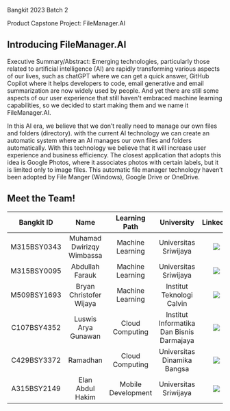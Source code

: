 Bangkit 2023 Batch 2

Product Capstone Project: FileManager.AI

## Introducing FileManager.AI

Executive Summary/Abstract:
Emerging technologies, particularly those related to artificial intelligence (AI) are rapidly transforming various aspects of our lives, such as chatGPT where we can get a quick answer, GitHub Copilot where it helps developers to code, email generative and email summarization are now widely used by people. And yet there are still some aspects of our user experience that still haven't embraced machine learning capabilities, so we decided to start making them and we name it FileManager.AI.

In this AI era, we believe that we don’t really need to manage our own files and folders (directory). with the current AI technology we can create an automatic system where an AI manages our own files and folders automatically. With this technology we believe that it will increase user experience and business efficiency. The closest application that adopts this idea is Google Photos, where it associates photos with certain labels, but it is limited only to image files. This automatic file manager technology haven’t been adopted by File Manger (Windows), Google Drive or OneDrive.

## Meet the Team!

|  Bangkit ID |            Name           |    Learning Path   |                 University                | LinkedIn |
|:-----------:|:-------------------------:|:------------------:|:-----------------------------------------:|:--------:|
| M315BSY0343 | Muhamad Dwirizqy Wimbassa | Machine Learning   | Universitas Sriwijaya                     |<a href="https://www.linkedin.com/in/thenameisk/"> <img src="https://img.shields.io/badge/LinkedIn-0077B5?style=for-the-badge&logo=linkedin&logoColor=white" /> </a> |
| M315BSY0095 | Abdullah Farauk           | Machine Learning   | Universitas Sriwijaya                     |<a href="https://www.linkedin.com/in/abdullahfarauk/"> <img src="https://img.shields.io/badge/LinkedIn-0077B5?style=for-the-badge&logo=linkedin&logoColor=white" /> </a>|
| M509BSY1693 | Bryan Christofer Wijaya   | Machine Learning   | Institut Teknologi Calvin                 |<a href="https://www.linkedin.com/in/bryanchr/"> <img src="https://img.shields.io/badge/LinkedIn-0077B5?style=for-the-badge&logo=linkedin&logoColor=white" /> </a>|
| C107BSY4352 | Luswis Arya Gunawan       | Cloud Computing    | Institut Informatika Dan Bisnis Darmajaya |<a href="https://www.linkedin.com/in/luswisarya/"> <img src="https://img.shields.io/badge/LinkedIn-0077B5?style=for-the-badge&logo=linkedin&logoColor=white" /> </a>|
| C429BSY3372 | Ramadhan                  | Cloud Computing    | Universitas Dinamika Bangsa               |<a href="https://www.linkedin.com/in/ramadhan31/"> <img src="https://img.shields.io/badge/LinkedIn-0077B5?style=for-the-badge&logo=linkedin&logoColor=white" /> </a>|
| A315BSY2149 | Elan Abdul Hakim          | Mobile Development | Universitas Sriwijaya                     |<a href="https://www.linkedin.com/in/elanhakim/"> <img src="https://img.shields.io/badge/LinkedIn-0077B5?style=for-the-badge&logo=linkedin&logoColor=white" /> </a>|
